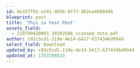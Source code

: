 ```yaml
---
id: 8e337f91-e241-4930-8ff7-462ea46884d0
blueprint: post
title: 'This is test Post'
assets_field:
  - 210790420001_10202686_scanned_note.pdf
author: c92c5cd1-119e-4e14-b417-6374346d994d
select_field: Download
updated_by: c92c5cd1-119e-4e14-b417-6374346d994d
updated_at: 1757294523
---
```

